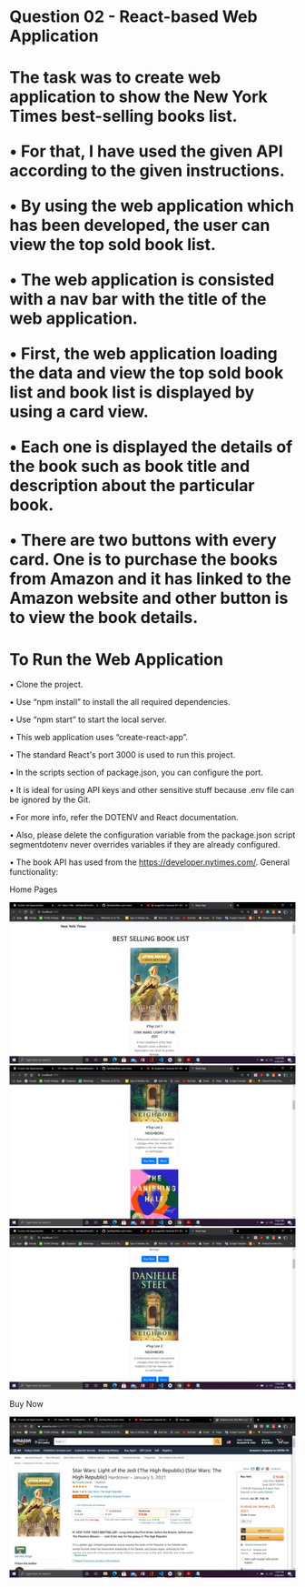 <h1>Question 02 - React-based Web Application<h1> 

 The task was to create web application to show the New York Times best-selling books list. 
 
 • For that, I have used the given API according to the given instructions. 
 
 • By using the web application which has been developed, the user can view the top sold book list. 
 
 • The web application is consisted with a nav bar with the title of the web application.
 
 • First, the web application loading the data and view the top sold book list and book list is displayed by using a card view. 
 
 • Each one is displayed the details of the book such as book title and description about the particular book. 
 
 • There are two buttons with every card. One is to purchase the books from Amazon and it has linked to the Amazon website and other button is to view the book details. 

 
 <h1>To Run the Web Application </h1>
 
 • Clone the project. 
 
 • Use “npm install” to install the all required dependencies. 
 
 • Use “npm start” to start the local server.
 
 • This web application uses “create-react-app”. 
 
 • The standard React's port 3000 is used to run this project. 
 
 • In the scripts section of package.json, you can configure the port. 
 
 • It is ideal for using API keys and other sensitive stuff because .env file can be ignored by the Git. 
 
 • For more info, refer the DOTENV and React documentation. 
 
 • Also, please delete the configuration variable from the package.json script segmentdotenv never overrides variables if they are already configured. 
 
 • The book API has used from the https://developer.nytimes.com/. General functionality: 
 
 Home Pages
 
![](Screenshots/Home1.png)
![](Screenshots/Home2.png)
![](Screenshots/Home3.png)

Buy Now

![](Screenshots/BuyNow.png)


